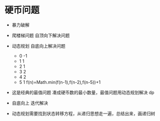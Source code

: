 # 硬币问题

- 暴力破解
- 爬楼梯问题 自顶向下解决问题

- 动态规划 自底向上解决问题
  - 0 -1
  - 1 1
  - 2 1
  - 3 2
  - 4 2
  - 5 1
f(n)=Math.min(f(n-1),f(n-2),f(n-5))+1

- 这是经典的最值问题 凑成硬币数的最小数量，最值问题用动态规划解决 dp
- 自底向上 迭代解决
- 动态规划需要找到状态转移方程，从递归思想走一遍，总结出来，画递归树